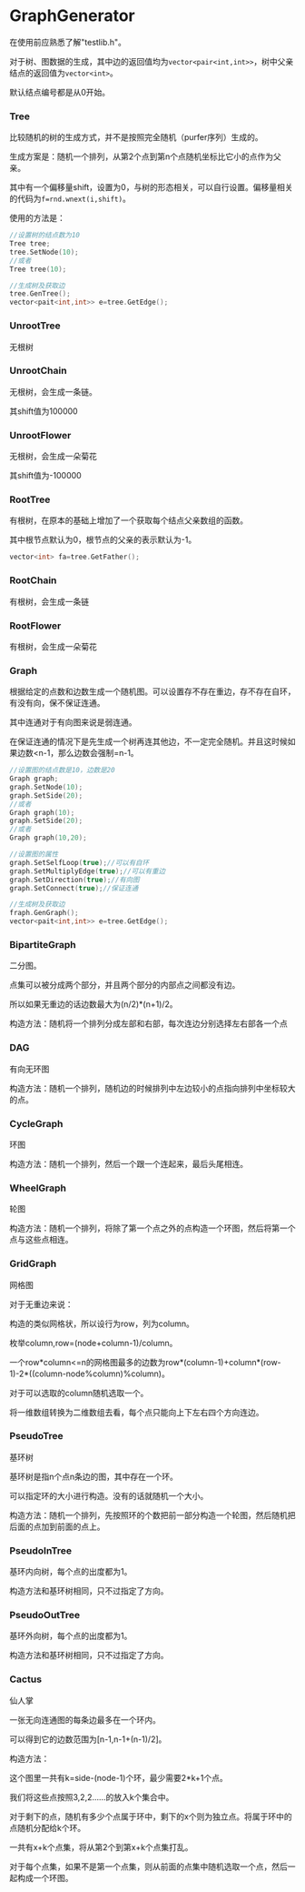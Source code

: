 # GraphGenerator
在使用前应熟悉了解"testlib.h"。

对于树、图数据的生成，其中边的返回值均为```vector<pair<int,int>>```，树中父亲结点的返回值为```vector<int>```。

默认结点编号都是从0开始。

### Tree

比较随机的树的生成方式，并不是按照完全随机（purfer序列）生成的。

生成方案是：随机一个排列，从第2个点到第n个点随机坐标比它小的点作为父亲。

其中有一个偏移量shift，设置为0，与树的形态相关，可以自行设置。偏移量相关的代码为```f=rnd.wnext(i,shift)```。

使用的方法是：

```cpp
//设置树的结点数为10
Tree tree;
tree.SetNode(10);
//或者
Tree tree(10);

//生成树及获取边
tree.GenTree();
vector<pait<int,int>> e=tree.GetEdge();
```
### UnrootTree

无根树

### UnrootChain

无根树，会生成一条链。

其shift值为100000

### UnrootFlower

无根树，会生成一朵菊花

其shift值为-100000

### RootTree

有根树，在原本的基础上增加了一个获取每个结点父亲数组的函数。

其中根节点默认为0，根节点的父亲的表示默认为-1。

```cpp
vector<int> fa=tree.GetFather();
```
### RootChain

有根树，会生成一条链

### RootFlower

有根树，会生成一朵菊花

### Graph

根据给定的点数和边数生成一个随机图。可以设置存不存在重边，存不存在自环，有没有向，保不保证连通。

其中连通对于有向图来说是弱连通。

在保证连通的情况下是先生成一个树再连其他边，不一定完全随机。并且这时候如果边数<n-1，那么边数会强制=n-1。

```cpp
//设置图的结点数是10，边数是20
Graph graph;
graph.SetNode(10);
graph.SetSide(20);
//或者
Graph graph(10);
graph.SetSide(20);
//或者
Graph graph(10,20);

//设置图的属性
graph.SetSelfLoop(true);//可以有自环
graph.SetMultiplyEdge(true);//可以有重边
graph.SetDirection(true);//有向图
graph.SetConnect(true);//保证连通

//生成树及获取边
fraph.GenGraph();
vector<pait<int,int>> e=tree.GetEdge();
```
### BipartiteGraph

二分图。

点集可以被分成两个部分，并且两个部分的内部点之间都没有边。

所以如果无重边的话边数最大为(n/2)\*(n+1)/2。

构造方法：随机将一个排列分成左部和右部，每次连边分别选择左右部各一个点

### DAG

有向无环图

构造方法：随机一个排列，随机边的时候排列中左边较小的点指向排列中坐标较大的点。

### CycleGraph

环图

构造方法：随机一个排列，然后一个跟一个连起来，最后头尾相连。

### WheelGraph

轮图

构造方法：随机一个排列，将除了第一个点之外的点构造一个环图，然后将第一个点与这些点相连。

### GridGraph

网格图

对于无重边来说：

构造的类似网格状，所以设行为row，列为column。

枚举column,row=(node+column-1)/column。

一个row\*column<=n的网格图最多的边数为row\*(column-1)+column\*(row-1)-2\*((column-node%column)%column)。

对于可以选取的column随机选取一个。

将一维数组转换为二维数组去看，每个点只能向上下左右四个方向连边。

### PseudoTree

基环树

基环树是指n个点n条边的图，其中存在一个环。

可以指定环的大小进行构造。没有的话就随机一个大小。

构造方法：随机一个排列，先按照环的个数把前一部分构造一个轮图，然后随机把后面的点加到前面的点上。

### PseudoInTree

基环内向树，每个点的出度都为1。

构造方法和基环树相同，只不过指定了方向。

### PseudoOutTree

基环外向树，每个点的出度都为1。

构造方法和基环树相同，只不过指定了方向。

### Cactus

仙人掌

一张无向连通图的每条边最多在一个环内。

可以得到它的边数范围为[n-1,n-1+(n-1)/2]。

构造方法：

这个图里一共有k=side-(node-1)个环，最少需要2\*k+1个点。

我们将这些点按照3,2,2……的放入k个集合中。

对于剩下的点，随机有多少个点属于环中，剩下的x个则为独立点。将属于环中的点随机分配给k个环。

一共有x+k个点集，将从第2个到第x+k个点集打乱。

对于每个点集，如果不是第一个点集，则从前面的点集中随机选取一个点，然后一起构成一个环图。
